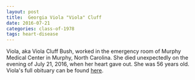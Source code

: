 ```yaml
---
layout: post
title:  Georgia Viola "Viola" Cluff
date: 2016-07-21
categories: class-of-1978
tags: heart-disease
---
```

Viola, aka Viola Cluff Bush, worked in the emergency room of Murphy Medical Center in Murphy, North Carolina. She died unexpectedly on the evening of July 21, 2016, when her heart gave out. She was 56 years old. Viola's full obituary can be found [here](https://tinyurl.com/y9sz95rr).
